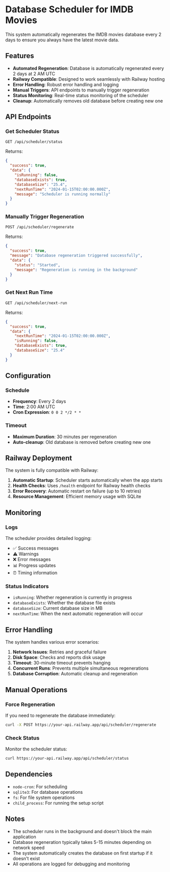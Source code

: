 # Database Scheduler for IMDB Movies

This system automatically regenerates the IMDB movies database every 2 days to ensure you always have the latest movie data.

## Features

- **Automated Regeneration**: Database is automatically regenerated every 2 days at 2 AM UTC
- **Railway Compatible**: Designed to work seamlessly with Railway hosting
- **Error Handling**: Robust error handling and logging
- **Manual Triggers**: API endpoints to manually trigger regeneration
- **Status Monitoring**: Real-time status monitoring of the scheduler
- **Cleanup**: Automatically removes old database before creating new one

## API Endpoints

### Get Scheduler Status
```
GET /api/scheduler/status
```

Returns:
```json
{
  "success": true,
  "data": {
    "isRunning": false,
    "databaseExists": true,
    "databaseSize": "25.4",
    "nextRunTime": "2024-01-15T02:00:00.000Z",
    "message": "Scheduler is running normally"
  }
}
```

### Manually Trigger Regeneration
```
POST /api/scheduler/regenerate
```

Returns:
```json
{
  "success": true,
  "message": "Database regeneration triggered successfully",
  "data": {
    "status": "Started",
    "message": "Regeneration is running in the background"
  }
}
```

### Get Next Run Time
```
GET /api/scheduler/next-run
```

Returns:
```json
{
  "success": true,
  "data": {
    "nextRunTime": "2024-01-15T02:00:00.000Z",
    "isRunning": false,
    "databaseExists": true,
    "databaseSize": "25.4"
  }
}
```

## Configuration

### Schedule
- **Frequency**: Every 2 days
- **Time**: 2:00 AM UTC
- **Cron Expression**: `0 0 2 */2 * *`

### Timeout
- **Maximum Duration**: 30 minutes per regeneration
- **Auto-cleanup**: Old database is removed before creating new one

## Railway Deployment

The system is fully compatible with Railway:

1. **Automatic Startup**: Scheduler starts automatically when the app starts
2. **Health Checks**: Uses `/health` endpoint for Railway health checks
3. **Error Recovery**: Automatic restart on failure (up to 10 retries)
4. **Resource Management**: Efficient memory usage with SQLite

## Monitoring

### Logs
The scheduler provides detailed logging:
- ✅ Success messages
- ⚠️ Warnings
- ❌ Error messages
- 📊 Progress updates
- ⏰ Timing information

### Status Indicators
- `isRunning`: Whether regeneration is currently in progress
- `databaseExists`: Whether the database file exists
- `databaseSize`: Current database size in MB
- `nextRunTime`: When the next automatic regeneration will occur

## Error Handling

The system handles various error scenarios:

1. **Network Issues**: Retries and graceful failure
2. **Disk Space**: Checks and reports disk usage
3. **Timeout**: 30-minute timeout prevents hanging
4. **Concurrent Runs**: Prevents multiple simultaneous regenerations
5. **Database Corruption**: Automatic cleanup and regeneration

## Manual Operations

### Force Regeneration
If you need to regenerate the database immediately:

```bash
curl -X POST https://your-api.railway.app/api/scheduler/regenerate
```

### Check Status
Monitor the scheduler status:

```bash
curl https://your-api.railway.app/api/scheduler/status
```

## Dependencies

- `node-cron`: For scheduling
- `sqlite3`: For database operations
- `fs`: For file system operations
- `child_process`: For running the setup script

## Notes

- The scheduler runs in the background and doesn't block the main application
- Database regeneration typically takes 5-15 minutes depending on network speed
- The system automatically creates the database on first startup if it doesn't exist
- All operations are logged for debugging and monitoring
